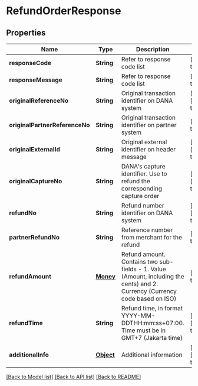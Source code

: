 # RefundOrderResponse
## Properties

| Name | Type | Description | Notes |
|------------ | ------------- | ------------- | -------------|
| **responseCode** | **String** | Refer to response code list | [default to null] |
| **responseMessage** | **String** | Refer to response code list | [default to null] |
| **originalReferenceNo** | **String** | Original transaction identifier on DANA system | [optional] [default to null] |
| **originalPartnerReferenceNo** | **String** | Original transaction identifier on partner system | [default to null] |
| **originalExternalId** | **String** | Original external identifier on header message | [optional] [default to null] |
| **originalCaptureNo** | **String** | DANA's capture identifier. Use to refund the corresponding capture order | [optional] [default to null] |
| **refundNo** | **String** | Refund number identifier on DANA system | [optional] [default to null] |
| **partnerRefundNo** | **String** | Reference number from merchant for the refund | [default to null] |
| **refundAmount** | [**Money**](Money.md) | Refund amount. Contains two sub-fields - 1. Value (Amount, including the cents) and 2. Currency (Currency code based on ISO) | [default to null] |
| **refundTime** | **String** | Refund time, in format YYYY-MM-DDTHH:mm:ss+07:00. Time must be in GMT+7 (Jakarta time) | [optional] [default to null] |
| **additionalInfo** | [**Object**](.md) | Additional information | [optional] [default to null] |

[[Back to Model list]](../README.md#documentation-for-models) [[Back to API list]](../README.md#documentation-for-api-endpoints) [[Back to README]](../README.md)


